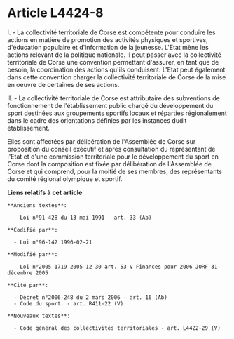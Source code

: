 # Article L4424-8

I. - La collectivité territoriale de Corse est compétente pour conduire les actions en matière de promotion des activités
physiques et sportives, d'éducation populaire et d'information de la jeunesse. L'Etat mène les actions relevant de la
politique nationale. Il peut passer avec la collectivité territoriale de Corse une convention permettant d'assurer, en tant
que de besoin, la coordination des actions qu'ils conduisent. L'Etat peut également dans cette convention charger la
collectivité territoriale de Corse de la mise en oeuvre de certaines de ses actions.

II. - La collectivité territoriale de Corse est attributaire des subventions de fonctionnement de l'établissement public
chargé du développement du sport destinées aux groupements sportifs locaux et réparties régionalement dans le cadre des
orientations définies par les instances dudit établissement.

Elles sont affectées par délibération de l'Assemblée de Corse sur proposition du conseil exécutif et après consultation du
représentant de l'Etat et d'une commission territoriale pour le développement du sport en Corse dont la composition est fixée
par délibération de l'Assemblée de Corse et qui comprend, pour la moitié de ses membres, des représentants du comité régional
olympique et sportif.

**Liens relatifs à cet article**

	**Anciens textes**:

	  - Loi n°91-428 du 13 mai 1991 - art. 33 (Ab)

	**Codifié par**:

	  - Loi n°96-142 1996-02-21

	**Modifié par**:

	  - Loi n°2005-1719 2005-12-30 art. 53 V Finances pour 2006 JORF 31 décembre 2005

	**Cité par**:

	  - Décret n°2006-248 du 2 mars 2006 - art. 16 (Ab)
	  - Code du sport. - art. R411-22 (V)

	**Nouveaux textes**:

	  - Code général des collectivités territoriales - art. L4422-29 (V)
